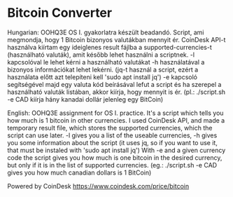 # Bitcoin Converter
Hungarian:
OOHQ3E OS I. gyakorlatra készült beadandó.
Script, ami megmondja, hogy 1 Bitcoin bizonyos valutákban mennyit ér.
CoinDesk API-t használva kiírtam egy ideiglenes result fájlba a supported-currencies-t (használható valuták), amit később lehet használni a scriptnek. -l kapcsolóval le lehet kérni a használható valutákat -h használatával a bizonyos információkat lehet lekérni. (jq-t használ a script, ezért a használata előtt azt telepíteni kell 'sudo apt install jq')
-e kapcsoló segítségével majd egy valuta kód beírásával lefut a script és ha szerepel a használható valuták listában, akkor kiírja, hogy mennyit is ér. (pl.: ./script.sh -e CAD kiírja hány kanadai dollár jelenleg egy BitCoin)

English:
OOHQ3E assignment for OS I. practice.
It's a script which tells you how much is 1 bitcoin in other currencies.
I used CoinDesk API, and made a temporary result file, which stores the supported currencies, which the script can use later. -l gives you a list of the useable currencies, -h gives you some information about the script (it uses jq, so if you want to use it, that must be instaled with 'sudo apt install jq')
With -e and a given currency code the script gives you how much is one bitcoin in the desired currency, but only if it is in the list of supported currencies. (eg.: ./script.sh -e CAD gives you how much canadian dollars is 1 BitCoin)


Powered by CoinDesk https://www.coindesk.com/price/bitcoin
